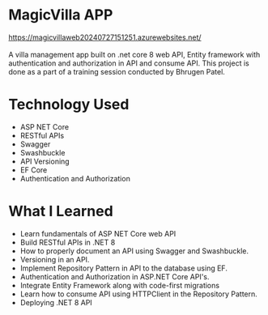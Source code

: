 # MagicVilla APP
https://magicvillaweb20240727151251.azurewebsites.net/ <br /><br />
A villa management app built on .net core 8 web API, Entity framework with authentication and authorization in API and consume API. This project is done as a part of a training session conducted by Bhrugen Patel.

# Technology Used
- ASP NET Core
- RESTful APIs
- Swagger
- Swashbuckle
- API Versioning
- EF Core
- Authentication and Authorization

# What I Learned
- Learn fundamentals of ASP NET Core web API
- Build RESTful APIs in .NET 8
- How to properly document an API using Swagger and Swashbuckle.
- Versioning in an API.
- Implement Repository Pattern in API to the database using EF.
- Authentication and Authorization in ASP.NET Core API's.
- Integrate Entity Framework along with code-first migrations
- Learn how to consume API using HTTPClient in the Repository Pattern.
- Deploying .NET 8 API
